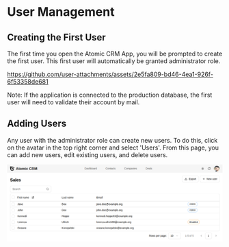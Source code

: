 # User Management

## Creating the First User

The first time you open the Atomic CRM App, you will be prompted to create the first user. This first user will automatically be granted administrator role.

https://github.com/user-attachments/assets/2e5fa809-bd46-4ea1-926f-6f53358de681

Note: If the application is connected to the production database, the first user will need to validate their account by mail.

## Adding Users

Any user with the administrator role can create new users. To do this, click on the avatar in the top right corner and select 'Users'. From this page, you can add new users, edit existing users, and delete users.

![Adding users](../../public/img/adding-users.png "Adding users")
